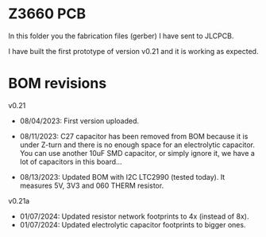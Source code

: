 # Z3660 PCB

In this folder you the fabrication files (gerber) I have sent to JLCPCB.

I have built the first prototype of version v0.21 and it is working as expected.

# BOM revisions
v0.21
 * 08/04/2023: First version uploaded.

 * 08/11/2023: C27 capacitor has been removed from BOM because it is under Z-turn and there is no enough space for an electrolytic capacitor. You can use another 10uF SMD capacitor, or simply ignore it, we have a lot of capacitors in this board...

 * 08/13/2023: Updated BOM with I2C LTC2990 (tested today). It measures 5V, 3V3 and 060 THERM resistor.

v0.21a
 * 01/07/2024: Updated resistor network footprints to 4x (instead of 8x).
 * 01/07/2024: Updated electrolytic capacitor footprints to bigger ones.